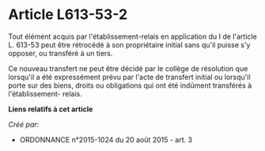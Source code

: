 # Article L613-53-2

Tout élément acquis par l'établissement-relais en application du I de l'article L. 613-53 peut être rétrocédé à son
propriétaire initial sans qu'il puisse s'y opposer, ou transféré à un tiers.

Ce nouveau transfert ne peut être décidé par le collège de résolution que lorsqu'il a été expressément prévu par l'acte de
transfert initial ou lorsqu'il porte sur des biens, droits ou obligations qui ont été indûment transférés à l'établissement-
relais.

**Liens relatifs à cet article**

_Créé par_:

  - ORDONNANCE n°2015-1024 du 20 août 2015 - art. 3
